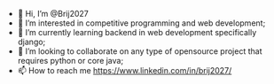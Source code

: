 - 👋 Hi, I’m @Brij2027
- 👀 I’m interested in competitive programming and web development;
- 🌱 I’m currently learning backend in web development specifically django;
- 💞️ I’m looking to collaborate on any type of opensource project that requires python or core java;
- 📫 How to reach me https://www.linkedin.com/in/brij2027/

<!---
Brij2027/Brij2027 is a ✨ special ✨ repository because its `README.md` (this file) appears on your GitHub profile.
You can click the Preview link to take a look at your changes.
--->
